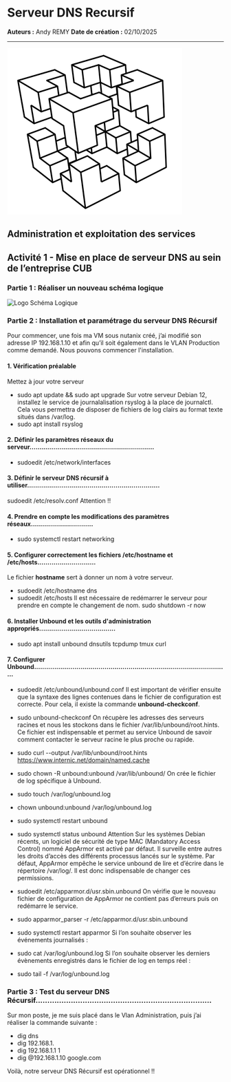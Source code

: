 # Serveur DNS Recursif

**Auteurs :** Andy REMY
**Date de création :** 02/10/2025

---

![Logo CUB](../../Images/CUB.png)

## Administration et exploitation des services

## Activité 1 - Mise en place de serveur DNS au sein de l’entreprise CUB

### Partie 1 : Réaliser un nouveau schéma logique

![Logo Schéma Logique](../../Images/SchémaLogique2.png)

### Partie 2 : Installation et paramétrage du serveur DNS Récursif

Pour commencer, une fois ma VM sous nutanix créé, j’ai modifié son adresse IP
192.168.1.10 et afin qu’il soit également dans le VLAN Production comme demandé.
Nous pouvons commencer l'installation.

#### 1. Vérification préalable

Mettez à jour votre serveur

- sudo apt update && sudo apt upgrade
Sur votre serveur Debian 12, installez le service de journalalisation rsyslog à la place de
journalctl. Cela vous permettra de disposer de fichiers de log clairs au format texte situés
dans /var/log.
- sudo apt install rsyslog


#### 2. Définir les paramètres réseaux du serveur..............................................................

- sudoedit /etc/network/interfaces

#### 3. Définir le serveur DNS récursif à utiliser..................................................................

sudoedit /etc/resolv.conf
Attention !!

#### 4. Prendre en compte les modifications des paramètres réseaux...............................

- sudo systemctl restart networking


#### 5. Configurer correctement les fichiers /etc/hostname et /etc/hosts.............................

Le fichier **hostname** sert à donner un nom à votre serveur.

- sudoedit /etc/hostname
dns
- sudoedit /etc/hosts
Il est nécessaire de redémarrer le serveur pour prendre en compte le changement de nom.
sudo shutdown -r now

#### 6. Installer Unbound et les outils d'administration appropriés......................................

- sudo apt install unbound dnsutils tcpdump tmux curl


#### 7. Configurer Unbound.................................................................................................

- sudoedit /etc/unbound/unbound.conf
Il est important de vérifier ensuite que la syntaxe des lignes contenues dans le fichier de
configuration est correcte. Pour cela, il existe la commande **unbound-checkconf**.


- sudo unbound-checkconf
On récupère les adresses des serveurs racines et nous les stockons dans le fichier
/var/lib/unbound/root.hints. Ce fichier est indispensable et permet au service Unbound de
savoir comment contacter le serveur racine le plus proche ou rapide.
- sudo curl --output /var/lib/unbound/root.hints
https://www.internic.net/domain/named.cache
- sudo chown -R unbound:unbound /var/lib/unbound/
On crée le fichier de log spécifique à Unbound.
- sudo touch /var/log/unbound.log
- chown unbound:unbound /var/log/unbound.log
- sudo systemctl restart unbound
- sudo systemctl status unbound
Attention
Sur les systèmes Debian récents, un logiciel de sécurité de type MAC (Mandatory Access
Control) nommé AppArmor est activé par défaut. Il surveille entre autres les droits d’accès
des différents processus lancés sur le système. Par défaut, AppArmor empêche le service
unbound de lire et d’écrire dans le répertoire /var/log/. Il est donc indispensable de changer
ces permissions.


- sudoedit /etc/apparmor.d/usr.sbin.unbound
On vérifie que le nouveau fichier de configuration de AppArmor ne contient pas d’erreurs
puis on redémarre le service.
- sudo apparmor_parser -r /etc/apparmor.d/usr.sbin.unbound
- sudo systemctl restart apparmor
Si l’on souhaite observer les événements journalisés :
- sudo cat /var/log/unbound.log
Si l’on souhaite observer les derniers évènements enregistrés dans le fichier de log en temps
réel :
- sudo tail -f /var/log/unbound.log


### Partie 3 : Test du serveur DNS Récursif...........................................................................

Sur mon poste, je me suis placé dans le Vlan Administration, puis j’ai réaliser la commande
suivante :

- dig dns
- dig 192.168.1.
- dig 192.168.1.1 1
- dig @192.168.1.10 google.com


Voilà, notre serveur DNS Récursif est opérationnel !!
